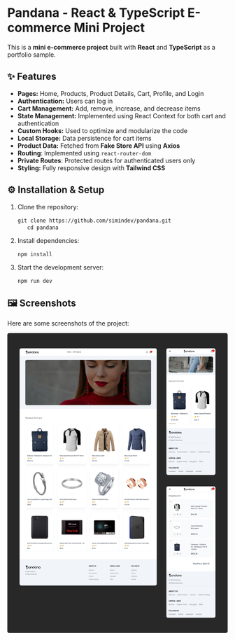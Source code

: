 # Pandana - React & TypeScript E-commerce Mini Project

This is a **mini e-commerce project** built with **React** and **TypeScript** as a portfolio sample.

## ✨ Features

- **Pages:** Home, Products, Product Details, Cart, Profile, and Login
- **Authentication:** Users can log in
- **Cart Management:** Add, remove, increase, and decrease items
- **State Management:** Implemented using React Context for both cart and authentication
- **Custom Hooks:** Used to optimize and modularize the code
- **Local Storage:** Data persistence for cart items
- **Product Data:** Fetched from **Fake Store API** using **Axios**
- **Routing**: Implemented using `react-router-dom`
- **Private Routes**: Protected routes for authenticated users only
- **Styling:** Fully responsive design with **Tailwind CSS**

## ⚙️ Installation & Setup

1. Clone the repository:

   ```
   git clone https://github.com/simindev/pandana.git
      cd pandana
   ```

2. Install dependencies:

   ```
   npm install
   ```

3. Start the development server:

   ```
   npm run dev
   ```

## 🖼️ Screenshots

Here are some screenshots of the project:

![Screenshot](/assets/pandana-shots.jpg)
